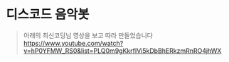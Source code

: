# 디스코드 음악봇
> 아래의 최신코딩님 영상을 보고 따라 만들었습니다  
> https://www.youtube.com/watch?v=hP0YFMW_RS0&list=PLQ0m9gKkrfIVi5kDbBhERkzmRnRO4jhWX 

